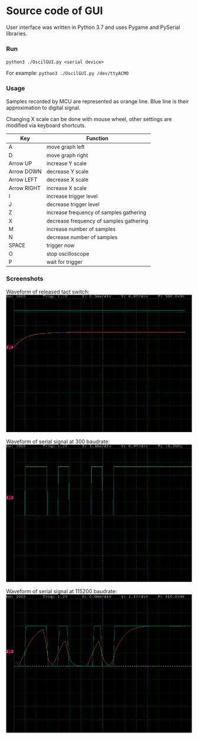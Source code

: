 # Source code of GUI
User interface was written in Python 3.7 and uses Pygame and PySerial libraries.
### Run
`python3 ./OscilGUI.py <serial device>`

For example:
`python3 ./OscilGUI.py /dev/ttyACM0`
### Usage
Samples recorded by MCU are represented as orange line. Blue line is their approximation to digital signal.

Changing X scale can be done with mouse wheel, other settings are modified via keyboard shortcuts.

Key | Function
--- | ---
A | move graph left
D | move graph right
Arrow UP | increase Y scale
Arrow DOWN | decrease Y scale
Arrow LEFT | decrease X scale
Arrow RIGHT | increase X scale
I | increase trigger level
J | decrease trigger level
Z | increase frequency of samples gathering
X | decrease frequency of samples gathering
M | increase number of samples
N | decrease number of samples
SPACE | trigger now
O | stop oscilloscope
P | wait for trigger

### Screenshots
Waveform of released tact switch:
![button.png](README_IMG/button.png) 

Waveform of serial signal at 300 baudrate:
![serial300.png](README_IMG/photo300.png) 

Waveform of serial signal at 115200 baudrate:
![serial115200.png](README_IMG/photo115200.png) 
